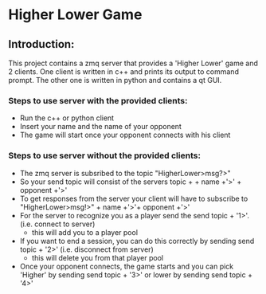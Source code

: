 # Higher Lower Game
## Introduction:
This project contains a zmq server that provides a 'Higher Lower' game and 2 clients.
One client is written in c++ and prints its output to command prompt. The other one is written in python and contains a qt GUI.
### Steps to use server with the provided clients:
- Run the c++ or python client
- Insert your name and the name of your opponent
- The game will start once your opponent connects with his client
### Steps to use server without the provided clients:
- The zmq server is subsribed to the topic "HigherLower>msg?>"
- So your send topic will consist of the servers topic + + name +'>' + opponent +'>'
- To get responses from the server your client will have to subscribe to  "HigherLower>msg!>" + name +'>'+ opponent +'>'
- For the server to recognize you as a player send the send topic + '1>'. (i.e. connect to server)
  + this will add you to a player pool
- If you want to end a session, you can do this correctly by sending send topic + '2>' (i.e. disconnect from server)
  + this will delete you from that player pool
- Once your opponent connects, the game starts and you can pick 'Higher' by sending send topic + '3>' or lower by sending send topic + '4>' 
